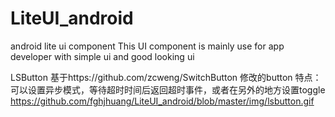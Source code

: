 # LiteUI_android
android lite ui component
This UI component is mainly use for app developer with simple ui and good looking ui

LSButton
基于https://github.com/zcweng/SwitchButton 修改的button
特点：可以设置异步模式，等待超时时间后返回超时事件，或者在另外的地方设置toggle
https://github.com/fghjhuang/LiteUI_android/blob/master/img/lsbutton.gif